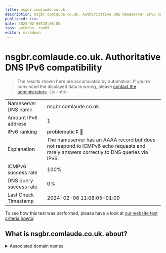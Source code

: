 ```yaml
---
title: nsgbr.comlaude.co.uk.
description: nsgbr.comlaude.co.uk. Authoritative DNS Nameserver IPv6 compatibility
published: true
date: 2024-02-06T10:08:05
tags: authdns, rank5
editor: markdown
---
```


# nsgbr.comlaude.co.uk. Authoritative DNS IPv6 compatibility

> The results shown here are accumulated by automation. If you're convinced the displayed data is wrong, please [contact the administrators](/howto/chat). 
{.is-info}




|   |   |
| - | - |
| Nameserver DNS name | nsgbr.comlaude.co.uk.
| Amount IPv6 address | 1
| IPv6 ranking | problematic :arrow_double_down: [🔗](/howto/ranking) |
| Explanation | The nameserver has an AAAA record but does not respond to ICMPv6 echo requests and rarely answers correctly to DNS queries via IPv6. |
| ICMPv6 success rate | 100%|
| DNS query success rate | 0% |
| Last Check Timestamp | 2024-02-06 11:08:05+01:00 |

To see how this test was performed, please have a look at [our website test criteria howto](/howto/testcriteria/authdns)!


## What is nsgbr.comlaude.co.uk. about?






<details>
<summary>Associated domain names</summary>

www.mundipharma.com

</details>
